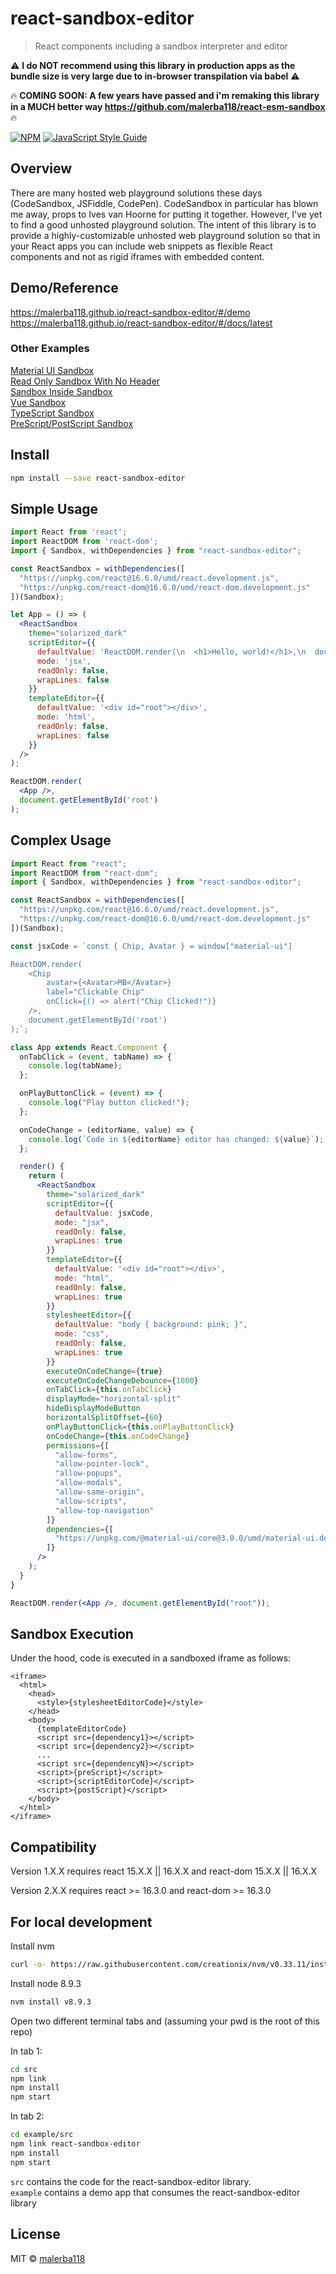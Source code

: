 # react-sandbox-editor

> React components including a sandbox interpreter and editor

:warning:  **I do NOT recommend using this library in production apps as the bundle size is very large due to in-browser transpilation via babel**  :warning:

:fire:  **COMING SOON: A few years have passed and i'm remaking this library in a MUCH better way https://github.com/malerba118/react-esm-sandbox**  :fire:

[![NPM](https://img.shields.io/npm/v/react-sandbox-editor.svg)](https://www.npmjs.com/package/react-sandbox-editor) [![JavaScript Style Guide](https://img.shields.io/badge/code_style-standard-brightgreen.svg)](https://standardjs.com)

## Overview

There are many hosted web playground solutions these days (CodeSandbox, JSFiddle, CodePen).
CodeSandbox in particular has blown me away, props to Ives van Hoorne for putting it together.
However, I've yet to find a good unhosted playground solution. The intent of this library is
to provide a highly-customizable unhosted web playground solution so that in your React apps you
can include web snippets as flexible React components and not as rigid iframes with embedded content.

## Demo/Reference

<a href="https://malerba118.github.io/react-sandbox-editor/#/demo" target="_blank">https://malerba118.github.io/react-sandbox-editor/#/demo</a>
<br>
<a href="https://malerba118.github.io/react-sandbox-editor/#/docs/latest" target="_blank">https://malerba118.github.io/react-sandbox-editor/#/docs/latest</a>

### Other Examples
<a href="https://codesandbox.io/s/pw10prrqkx" target="_blank">Material UI Sandbox</a>
<br>
<a href="https://codesandbox.io/s/9znopznwko" target="_blank">Read Only Sandbox With No Header</a>
<br>
<a href="https://codesandbox.io/s/508957y704" target="_blank">Sandbox Inside Sandbox</a>
<br>
<a href="https://codesandbox.io/s/3yn607ypk6" target="_blank">Vue Sandbox</a>
<br>
<a href="https://codesandbox.io/s/xry4nlmk6o" target="_blank">TypeScript Sandbox</a>
<br>
<a href="https://codesandbox.io/s/40x2kymyr7" target="_blank">PreScript/PostScript Sandbox</a>
<br>

## Install

```bash
npm install --save react-sandbox-editor
```

## Simple Usage

```jsx
import React from 'react';
import ReactDOM from 'react-dom';
import { Sandbox, withDependencies } from "react-sandbox-editor";

const ReactSandbox = withDependencies([
  "https://unpkg.com/react@16.6.0/umd/react.development.js",
  "https://unpkg.com/react-dom@16.6.0/umd/react-dom.development.js"
])(Sandbox);

let App = () => (
  <ReactSandbox
    theme="solarized_dark"
    scriptEditor={{
      defaultValue: 'ReactDOM.render(\n  <h1>Hello, world!</h1>,\n  document.getElementById(\'root\')\n);',
      mode: 'jsx',
      readOnly: false,
      wrapLines: false
    }}
    templateEditor={{
      defaultValue: '<div id="root"></div>',
      mode: 'html',
      readOnly: false,
      wrapLines: false
    }}
  />
);

ReactDOM.render(
  <App />,
  document.getElementById('root')
);
```

## Complex Usage

```jsx
import React from "react";
import ReactDOM from "react-dom";
import { Sandbox, withDependencies } from "react-sandbox-editor";

const ReactSandbox = withDependencies([
  "https://unpkg.com/react@16.6.0/umd/react.development.js",
  "https://unpkg.com/react-dom@16.6.0/umd/react-dom.development.js"
])(Sandbox);

const jsxCode = `const { Chip, Avatar } = window["material-ui"]

ReactDOM.render(
	<Chip
		avatar={<Avatar>MB</Avatar>}
		label="Clickable Chip"
		onClick={() => alert("Chip Clicked!")}
	/>,
	document.getElementById('root')
);`;

class App extends React.Component {
  onTabClick = (event, tabName) => {
    console.log(tabName);
  };

  onPlayButtonClick = (event) => {
    console.log("Play button clicked!");
  };

  onCodeChange = (editorName, value) => {
    console.log(`Code in ${editorName} editor has changed: ${value}`);
  };

  render() {
    return (
      <ReactSandbox
        theme="solarized_dark"
        scriptEditor={{
          defaultValue: jsxCode,
          mode: "jsx",
          readOnly: false,
          wrapLines: true
        }}
        templateEditor={{
          defaultValue: '<div id="root"></div>',
          mode: "html",
          readOnly: false,
          wrapLines: true
        }}
        stylesheetEditor={{
          defaultValue: "body { background: pink; }",
          mode: "css",
          readOnly: false,
          wrapLines: true
        }}
        executeOnCodeChange={true}
        executeOnCodeChangeDebounce={1000}
        onTabClick={this.onTabClick}
        displayMode="horizontal-split"
        hideDisplayModeButton
        horizontalSplitOffset={60}
        onPlayButtonClick={this.onPlayButtonClick}
        onCodeChange={this.onCodeChange}
        permissions={[
          "allow-forms",
          "allow-pointer-lock",
          "allow-popups",
          "allow-modals",
          "allow-same-origin",
          "allow-scripts",
          "allow-top-navigation"
        ]}
        dependencies={[
          "https://unpkg.com/@material-ui/core@3.0.0/umd/material-ui.development.js"
        ]}
      />
    );
  }
}

ReactDOM.render(<App />, document.getElementById("root"));
```

## Sandbox Execution
Under the hood, code is executed in a sandboxed iframe as follows:
```
<iframe>
  <html>
    <head>
      <style>{stylesheetEditorCode}</style>
    </head>
    <body>
      {templateEditorCode}
      <script src={dependency1}></script>
      <script src={dependency2}></script>
      ...
      <script src={dependencyN}></script>
      <script>{preScript}</script>
      <script>{scriptEditorCode}</script>
      <script>{postScript}</script>
    </body>
  </html>
</iframe>
```

## Compatibility

Version 1.X.X requires react 15.X.X || 16.X.X and react-dom 15.X.X || 16.X.X

Version 2.X.X requires react >= 16.3.0 and react-dom >= 16.3.0


## For local development
Install nvm <br>
```bash
curl -o- https://raw.githubusercontent.com/creationix/nvm/v0.33.11/install.sh | bash
```

Install node 8.9.3 <br>
```bash
nvm install v8.9.3
```

Open two different terminal tabs and (assuming your pwd is the root of this repo)

In tab 1: <br>
```bash
cd src
npm link
npm install
npm start
```

In tab 2: <br>
```bash
cd example/src
npm link react-sandbox-editor
npm install
npm start
```

`src` contains the code for the react-sandbox-editor library.<br>
`example` contains a demo app that consumes the react-sandbox-editor library

## License

MIT © [malerba118](https://github.com/malerba118)
